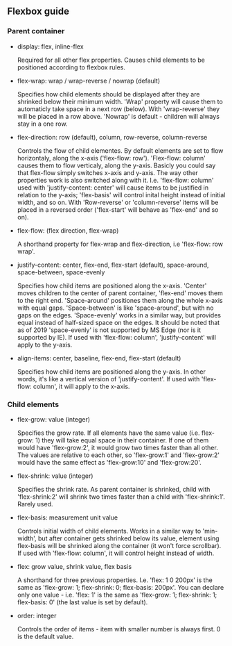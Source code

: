## Flexbox guide

### Parent container

* display: flex, inline-flex

    Required for all other flex properties. Causes child elements to be positioned according to flexbox rules.

* flex-wrap: wrap / wrap-reverse / nowrap (default)

    Specifies how child elements should be displayed after they are shrinked below their minimum width. 'Wrap' property will cause them to automaticly take space in a next     row (below). With 'wrap-reverse' they will be placed in a row above. 'Nowrap' is default - children will always stay in a one row.

* flex-direction: row (default), column, row-reverse, column-reverse

    Controls the flow of child elementes. By default elements are set to flow horizontaly, along the x-axis ('flex-flow: row'). 'Flex-flow: column' causes them to flow verticaly, along the y-axis. Basicly you could say that flex-flow simply switches x-axis and y-axis. The way other properties work is also switched along with it. I.e. 'flex-flow: column' used with 'justify-content: center' will cause items to be justified in relation to the y-axis; 'flex-basis' will control inital height instead of initial width, and so on. With 'Row-reverse' or 'column-reverse' items will be placed in a reversed order ('flex-start' will behave as 'flex-end' and so on).

* flex-flow: (flex direction, flex-wrap)

    A shorthand property for flex-wrap and flex-direction, i.e 'flex-flow: row wrap'.

* justify-content: center, flex-end, flex-start (default), space-around, space-between, space-evenly

    Specifies how child items are positioned along the x-axis. 'Center' moves children to the center of parent container, 'flex-end' moves them to the right end. 'Space-around' positiones them along the whole x-axis with equal gaps. 'Space-between' is like 'space-around', but with no gaps on the edges. 'Space-evenly' works in a similar way, but provides equal instead of half-sized space on the edges. It should be noted that as of 2019 'space-evenly' is not supported by MS Edge (nor is it supported by IE). If used with 'flex-flow: column', 'justify-content' will apply to the y-axis.

* align-items: center, baseline, flex-end, flex-start (default)

    Specifies how child items are positioned along the y-axis. In other words, it's like a vertical version of 'justify-content'. If used with 'flex-flow: column', it will apply to the x-axis.

### Child elements

* flex-grow: value (integer)

    Specifies the grow rate. If all elements have the same value (i.e. flex-grow: 1) they will take equal space in their container. If one of them would have 'flex-grow:2', it would grow two times faster than all other. The values are relative to each other, so 'flex-grow:1' and 'flex-grow:2' would have the same effect as 'flex-grow:10' and 'flex-grow:20'.

* flex-shrink: value (integer)

    Specifies the shrink rate. As parent container is shrinked, child with 'flex-shrink:2' will shrink two times faster than a child with 'flex-shrink:1'. Rarely used.

* flex-basis: measurement unit value

    Controls initial width of child elements. Works in a similar way to 'min-width', but after container gets shrinked below its value, element using flex-basis will be shrinked along the container (it won't force scrollbar). If used with 'flex-flow: column', it will control height instead of width.

* flex: grow value, shrink value, flex basis

    A shorthand for three previous properties. I.e. 'flex: 1 0 200px' is the same as 'flex-grow: 1; flex-shrink: 0; flex-basis: 200px'. You can declare only one value - i.e. 'flex: 1' is the same as 'flex-grow: 1; flex-shrink: 1; flex-basis: 0' (the last value is set by default).

* order: integer

    Controls the order of items - item with smaller number is always first. 0 is the default value.